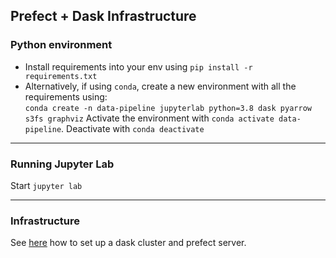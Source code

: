 ## Prefect + Dask Infrastructure

### Python environment

- Install requirements into your env using `pip install -r requirements.txt`
- Alternatively, if using `conda`, create a new environment with all the requirements using:   
`conda create -n data-pipeline jupyterlab python=3.8 dask pyarrow s3fs graphviz`
Activate the environment with `conda activate data-pipeline`. Deactivate with `conda deactivate`

---

### Running Jupyter Lab
   
Start `jupyter lab`

---

### Infrastructure

See [here](./infra/README.md) how to set up a dask cluster and prefect server.